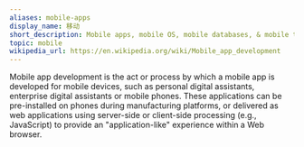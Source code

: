```yaml
---
aliases: mobile-apps
display_name: 移动
short_description: Mobile apps, mobile OS, mobile databases, & mobile testing frameworks.
topic: mobile
wikipedia_url: https://en.wikipedia.org/wiki/Mobile_app_development
---
```

Mobile app development is the act or process by which a mobile app is developed for mobile devices, such as personal digital assistants, enterprise digital assistants or mobile phones. These applications can be pre-installed on phones during manufacturing platforms, or delivered as web applications using server-side or client-side processing (e.g., JavaScript) to provide an "application-like" experience within a Web browser.
